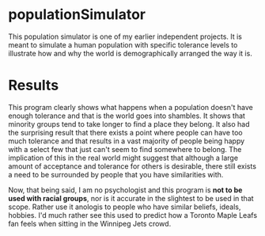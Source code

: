 # populationSimulator
This population simulator is one of my earlier independent projects. It is meant to simulate a human population with specific tolerance
levels to illustrate how and why the world is demographically arranged the way it is. 

# Results
This program clearly shows what happens when a population doesn't have enough tolerance and that is the world goes into shambles. 
It shows that minority groups tend to take longer to find a place they belong. It also had the surprising result that there exists a 
point where people can have too much tolerance and that results in a vast majority of people being happy with a select few that just can't 
seem to find somewhere to belong. The implication of this in the real world might suggest that although a large amount of acceptance and 
tolerance for others is desirable, there still exists a need to be surrounded by people that you have similarities with. 

Now, that being said, I am no psychologist and this program is <b>not to be used with racial groups</b>, nor is it accurate in the slightest 
to be used in that scope. Rather use it anologis to people who have similar beliefs, ideals, hobbies. I'd much rather see this used to 
predict how a Toronto Maple Leafs fan feels when sitting in the Winnipeg Jets crowd.
